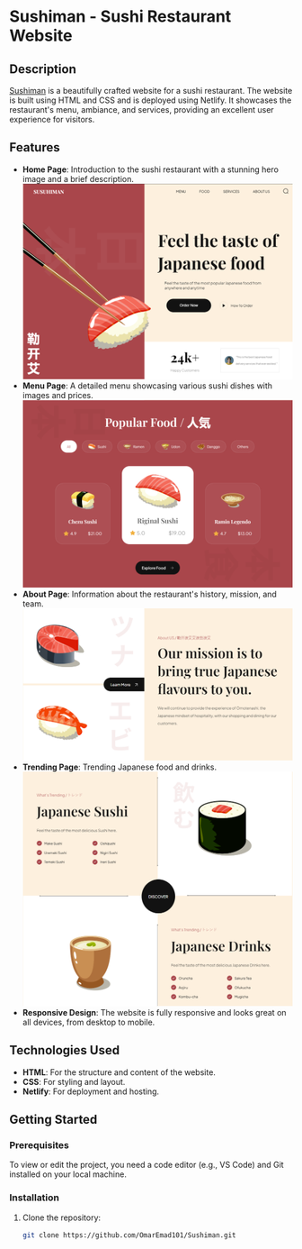 # Sushiman - Sushi Restaurant Website

## Description

[Sushiman](https://sushiman101.netlify.app/) is a beautifully crafted website for a sushi restaurant. The website is built using HTML and CSS and is deployed using Netlify. It showcases the restaurant's menu, ambiance, and services, providing an excellent user experience for visitors.

## Features

- **Home Page**: Introduction to the sushi restaurant with a stunning hero image and a brief description.
  ![Home Page](images/1.png)
- **Menu Page**: A detailed menu showcasing various sushi dishes with images and prices.
  ![Menu Page](images/3.png)
- **About Page**: Information about the restaurant's history, mission, and team.
  ![About Page](images/2.png)
- **Trending Page**: Trending Japanese food and drinks.
  ![Contact Page](images/4.png)
- **Responsive Design**: The website is fully responsive and looks great on all devices, from desktop to mobile.

## Technologies Used

- **HTML**: For the structure and content of the website.
- **CSS**: For styling and layout.
- **Netlify**: For deployment and hosting.

## Getting Started

### Prerequisites

To view or edit the project, you need a code editor (e.g., VS Code) and Git installed on your local machine.

### Installation

1. Clone the repository:
   ```sh
   git clone https://github.com/OmarEmad101/Sushiman.git
